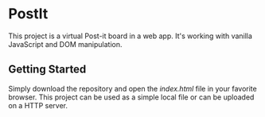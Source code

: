 # PostIt
This project is a virtual Post-it board in a web app. It's working with vanilla JavaScript and DOM manipulation.

## Getting Started

Simply download the repository and open the *index.html* file in your favorite browser.
This project can be used as a simple local file or can be uploaded on a HTTP server.
